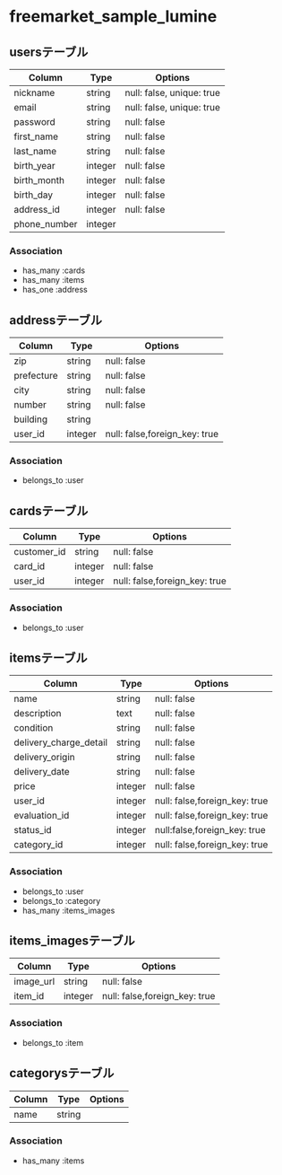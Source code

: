 # freemarket_sample_lumine
## usersテーブル
|Column|Type|Options|
|------|----|-------|
|nickname|string|null: false, unique: true|
|email|string|null: false, unique: true|
|password|string|null: false|
|first_name|string|null: false|
|last_name|string|null: false|
|birth_year|integer|null: false|
|birth_month|integer|null: false|
|birth_day|integer|null: false|
|address_id|integer|null: false|
|phone_number|integer||
### Association
- has_many :cards
- has_many :items
- has_one :address

## addressテーブル
|Column|Type|Options|
|------|----|-------|
|zip|string|null: false|
|prefecture|string|null: false|
|city|string|null: false|
|number|string|null: false|
|building|string||
|user_id|integer|null: false,foreign_key: true|
### Association
- belongs_to :user

## cardsテーブル
|Column|Type|Options|
|------|----|-------|
|customer_id|string|null: false|
|card_id|integer|null: false|
|user_id|integer|null: false,foreign_key: true|
### Association
- belongs_to :user

## itemsテーブル
|Column|Type|Options|
|------|----|-------|
|name|string|null: false|
|description|text|null: false|
|condition|string|null: false|
|delivery_charge_detail|string|null: false|
|delivery_origin|string|null: false|
|delivery_date|string|null: false|
|price|integer|null: false|
|user_id|integer|null: false,foreign_key: true|
|evaluation_id|integer|null: false,foreign_key: true|
|status_id|integer|null:false,foreign_key: true|
|category_id|integer|null: false,foreign_key: true|
### Association
- belongs_to :user
- belongs_to :category
- has_many :items_images

## items_imagesテーブル
|Column|Type|Options|
|------|----|-------|
|image_url|string|null: false|
|item_id|integer|null: false,foreign_key: true|
### Association
- belongs_to :item

## categorysテーブル
|Column|Type|Options|
|------|----|-------|
|name|string||
### Association
- has_many :items

